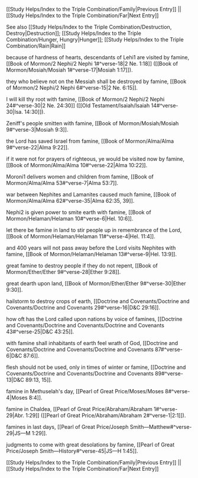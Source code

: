 [[Study Helps/Index to the Triple Combination/Family|Previous Entry]]  ||  [[Study Helps/Index to the Triple Combination/Far|Next Entry]]

 See also [[Study Helps/Index to the Triple Combination/Destruction, Destroy|Destruction]]; [[Study Helps/Index to the Triple Combination/Hunger, Hungry|Hunger]]; [[Study Helps/Index to the Triple Combination/Rain|Rain]]

 because of hardness of hearts, descendants of Lehi1 are visited by famine, [[Book of Mormon/2 Nephi/2 Nephi 1#^verse-18|2 Ne. 1:18]] ([[Book of Mormon/Mosiah/Mosiah 1#^verse-17|Mosiah 1:17]]).

 they who believe not on the Messiah shall be destroyed by famine, [[Book of Mormon/2 Nephi/2 Nephi 6#^verse-15|2 Ne. 6:15]].

 I will kill thy root with famine, [[Book of Mormon/2 Nephi/2 Nephi 24#^verse-30|2 Ne. 24:30]] ([[Old Testament/Isaiah/Isaiah 14#^verse-30|Isa. 14:30]]).

 Zeniff's people smitten with famine, [[Book of Mormon/Mosiah/Mosiah 9#^verse-3|Mosiah 9:3]].

 the Lord has saved Israel from famine, [[Book of Mormon/Alma/Alma 9#^verse-22|Alma 9:22]].

 if it were not for prayers of righteous, ye would be visited now by famine, [[Book of Mormon/Alma/Alma 10#^verse-22|Alma 10:22]].

 Moroni1 delivers women and children from famine, [[Book of Mormon/Alma/Alma 53#^verse-7|Alma 53:7]].

 war between Nephites and Lamanites caused much famine, [[Book of Mormon/Alma/Alma 62#^verse-35|Alma 62:35, 39]].

 Nephi2 is given power to smite earth with famine, [[Book of Mormon/Helaman/Helaman 10#^verse-6|Hel. 10:6]].

 let there be famine in land to stir people up in remembrance of the Lord, [[Book of Mormon/Helaman/Helaman 11#^verse-4|Hel. 11:4]].

 and 400 years will not pass away before the Lord visits Nephites with famine, [[Book of Mormon/Helaman/Helaman 13#^verse-9|Hel. 13:9]].

 great famine to destroy people if they do not repent, [[Book of Mormon/Ether/Ether 9#^verse-28|Ether 9:28]].

 great dearth upon land, [[Book of Mormon/Ether/Ether 9#^verse-30|Ether 9:30]].

 hailstorm to destroy crops of earth, [[Doctrine and Covenants/Doctrine and Covenants/Doctrine and Covenants 29#^verse-16|D&C 29:16]].

 how oft has the Lord called upon nations by voice of famines, [[Doctrine and Covenants/Doctrine and Covenants/Doctrine and Covenants 43#^verse-25|D&C 43:25]].

 with famine shall inhabitants of earth feel wrath of God, [[Doctrine and Covenants/Doctrine and Covenants/Doctrine and Covenants 87#^verse-6|D&C 87:6]].

 flesh should not be used, only in times of winter or famine, [[Doctrine and Covenants/Doctrine and Covenants/Doctrine and Covenants 89#^verse-13|D&C 89:13, 15]].

 famine in Methuselah's day, [[Pearl of Great Price/Moses/Moses 8#^verse-4|Moses 8:4]].

 famine in Chaldea, [[Pearl of Great Price/Abraham/Abraham 1#^verse-29|Abr. 1:29]] ([[Pearl of Great Price/Abraham/Abraham 2#^verse-1|2:1]]).

 famines in last days, [[Pearl of Great Price/Joseph Smith—Matthew#^verse-29|JS—M 1:29]].

 judgments to come with great desolations by famine, [[Pearl of Great Price/Joseph Smith—History#^verse-45|JS—H 1:45]].

[[Study Helps/Index to the Triple Combination/Family|Previous Entry]]  ||  [[Study Helps/Index to the Triple Combination/Far|Next Entry]]